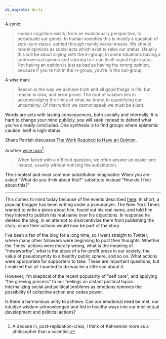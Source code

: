 ```yaml
---
nb_migrate: dirty
---
```


A cynic:
> Human cognition exists, from an evolutionary perspective, to perpetuate our genes. In human societies this is mostly a question of zero-sum status, settled through mainly verbal means. We should model opinions as social acts which exist to raise our status. Usually this will be about allying with the in-group; in some situations having a controversial opinion and sticking to it can itself signal high status. Not having an opinion is just as bad as having the wrong opinion, because if you're not in the in-group, you're in the out-group.

A wise man:
> Reason is the way we achieve truth and all good things in life, but reason is slow, and error prone. The root of wisdom lies in acknowledging the limits of what we know, in quantifying our uncertainty. Of that which we cannot speak we must be silent.

Words are acts with lasting consequences, both socially and internally. It is hard to change your mind publicly, you will seek instead to defend what you've already concluded. One synthesis is to find groups where epistemic caution itself is high-status.

Shane Parrish discusses [The Work Required to Have an Opinion](https://fs.blog/2013/04/the-work-required-to-have-an-opinion/).

Another [wise man](https://sloanreview.mit.edu/article/why-our-minds-swap-out-hard-questions-for-easy-ones/)[^Kahneman]:
> When faced with a difficult question, we often answer an easier one instead, usually without noticing the substitution.

[^Kahneman]: A decade in, post-replication-crisis, I think of Kahneman more as a philosopher than a scientist.

The simplest and most common substitution imaginable: When you are asked "What do you think about this?" substitute instead "How do I feel about this?"

---

This comes to mind today because of the events described [here](https://slatestarcodex.com/2020/06/22/nyt-is-threatening-my-safety-by-revealing-my-real-name-so-i-am-deleting-the-blog/). In short, a popular blogger has been writing under a pseudonym. The New York Times wanted to write a piece about him, found out his real name, and told him they intend to publish his real name over his objections. In response he deleted the blog, in an attempt to disincentivize them from publishing the story: since their actions would now be part of the story.

I've been a fan of the blog for a long time, so I went straight to Twitter, where many other followers were beginning to post their thoughts. Whether the Times' actions were morally wrong, what is the meaning of "newsworthy", what is the place of a for-profit press in our society, the value of pseudonymity to a healthy public sphere, and so on. What actions were appropriate for supporters to take. These are important questions, but I realized that all I wanted to do was be a little sad about it.

However, I'm skeptical of the recent popularity of "self care", and applying "the grieving process" to our feelings on distant political topics. Internalizing social and political problems as emotions removes the possibility of collective action and cedes power.

Is there a harmonious unity to achieve. Can our emotional need be met, our intuitive wisdom acknowledged and fed in healthy ways into our intellectual development and political actions?
